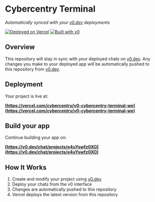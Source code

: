# Cybercentry Terminal

*Automatically synced with your [v0.dev](https://v0.dev) deployments*

[![Deployed on Vercel](https://img.shields.io/badge/Deployed%20on-Vercel-black?style=for-the-badge&logo=vercel)](https://vercel.com/cybercentry/v0-cybercentry-terminal-we)
[![Built with v0](https://img.shields.io/badge/Built%20with-v0.dev-black?style=for-the-badge)](https://v0.dev/chat/projects/e4uYswfz0XO)

## Overview

This repository will stay in sync with your deployed chats on [v0.dev](https://v0.dev).
Any changes you make to your deployed app will be automatically pushed to this repository from [v0.dev](https://v0.dev).

## Deployment

Your project is live at:

**[https://vercel.com/cybercentry/v0-cybercentry-terminal-we](https://vercel.com/cybercentry/v0-cybercentry-terminal-we)**

## Build your app

Continue building your app on:

**[https://v0.dev/chat/projects/e4uYswfz0XO](https://v0.dev/chat/projects/e4uYswfz0XO)**

## How It Works

1. Create and modify your project using [v0.dev](https://v0.dev)
2. Deploy your chats from the v0 interface
3. Changes are automatically pushed to this repository
4. Vercel deploys the latest version from this repository
